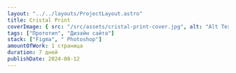 ```yaml
---
layout: "../../layouts/ProjectLayout.astro"
title: Cristal Print
coverImage: { src: "/src/assets/cristal-print-cover.jpg", alt: "Alt Text" }
tags: ["Прототип", "Дизайн сайта"]
stack: ["Figma", " Photoshop"]
amountOfWork: 1 страница
duration: 7 дней
publishDate: 2024-08-12
---
```

